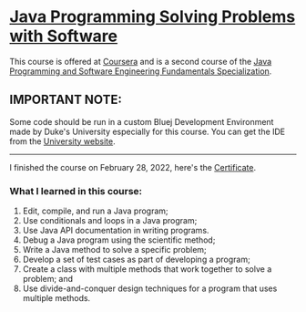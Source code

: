 # [Java Programming Solving Problems with Software](https://www.coursera.org/learn/java-programming?specialization=java-programming)

This course is offered at [Coursera](https://www.coursera.org/) and is a second course of the [Java Programming and Software Engineering Fundamentals Specialization](https://www.coursera.org/specializations/java-programming).

## IMPORTANT NOTE:

Some code should be run in a custom Bluej Development Environment made by Duke's University especially for this course. You can get the IDE from the [University website](https://www.dukelearntoprogram.com//downloads/bluej.php?course=2).

---

I finished the course on February 28, 2022, here's the [Certificate](https://coursera.org/share/ba3fbd71ec75d70db479028d0ec95d27).

### What I learned in this course:
1. Edit, compile, and run a Java program;
2. Use conditionals and loops in a Java program;
3. Use Java API documentation in writing programs. 
4. Debug a Java program using the scientific method;
5. Write a Java method to solve a specific problem;
6. Develop a set of test cases as part of developing a program;
7. Create a class with multiple methods that work together to solve a problem; and
8. Use divide-and-conquer design techniques for a program that uses multiple methods.
